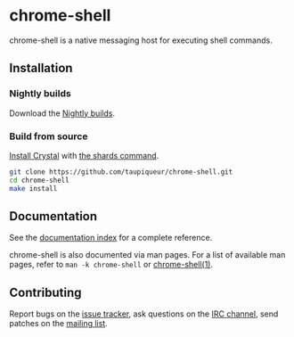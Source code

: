 # chrome-shell

chrome-shell is a native messaging host for executing shell commands.

## Installation

### Nightly builds

Download the [Nightly builds].

[Nightly builds]: https://github.com/taupiqueur/chrome-shell/releases/nightly

### Build from source

[Install Crystal] with [the shards command].

[Install Crystal]: https://crystal-lang.org/install/
[The shards command]: https://crystal-lang.org/reference/master/the_shards_command/

``` sh
git clone https://github.com/taupiqueur/chrome-shell.git
cd chrome-shell
make install
```

## Documentation

See the [documentation index] for a complete reference.

[Documentation index]: docs

chrome-shell is also documented via man pages.
For a list of available man pages,
refer to `man -k chrome-shell` or [chrome-shell(1)].

[chrome-shell(1)]: https://taupiqueur.github.io/chrome-shell/chrome-shell.1.html

## Contributing

Report bugs on the [issue tracker],
ask questions on the [IRC channel],
send patches on the [mailing list].

[Issue tracker]: https://github.com/taupiqueur/chrome-shell/issues
[IRC channel]: https://web.libera.chat/gamja/#taupiqueur
[Mailing list]: https://github.com/taupiqueur/chrome-shell/pulls
